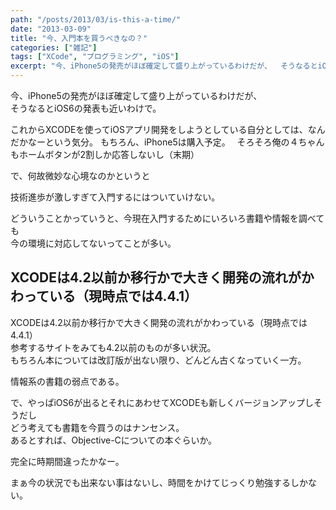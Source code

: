 ```yaml
---
path: "/posts/2013/03/is-this-a-time/"
date: "2013-03-09"
title: "今、入門本を買うべきなの？"
categories: ["雑記"]
tags: ["XCode", "プログラミング", "iOS"]
excerpt: "今、iPhone5の発売がほぼ確定して盛り上がっているわけだが、  そうなるとiOS6の発表も近いわけで。  これからXCODEを使ってiOSアプリ開発..."
---
```


今、iPhone5の発売がほぼ確定して盛り上がっているわけだが、  
そうなるとiOS6の発表も近いわけで。  

これからXCODEを使ってiOSアプリ開発をしようとしている自分としては、なんだかなーという気分。 もちろん、iPhone5は購入予定。　
そろそろ俺の４ちゃんもホームボタンが2割しか応答しないし（末期）

で、何故微妙な心境なのかというと  

技術進歩が激しすぎて入門するにはついていけない。  

どういうことかっていうと、今現在入門するためにいろいろ書籍や情報を調べても  
今の環境に対応してないってことが多い。  

## XCODEは4.2以前か移行かで大きく開発の流れがかわっている（現時点では4.4.1）

XCODEは4.2以前か移行かで大きく開発の流れがかわっている（現時点では4.4.1）  
参考するサイトをみても4.2以前のものが多い状況。  
もちろん本については改訂版が出ない限り、どんどん古くなっていく一方。  

情報系の書籍の弱点である。  

で、やっぱiOS6が出るとそれにあわせてXCODEも新しくバージョンアップしそうだし  
どう考えても書籍を今買うのはナンセンス。  
あるとすれば、Objective-Cについての本ぐらいか。  

完全に時期間違ったかなー。  

まぁ今の状況でも出来ない事はないし、時間をかけてじっくり勉強するしかない。